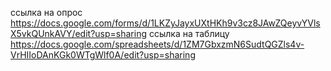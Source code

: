ссылка на опрос
https://docs.google.com/forms/d/1LKZyJayxUXtHKh9v3cz8JAwZQeyvYVlsX5vkQUnkAVY/edit?usp=sharing
ссылка на таблицу
https://docs.google.com/spreadsheets/d/1ZM7GbxzmN6SudtQGZls4v-VrHIIoDAnKGk0WTgWlf0A/edit?usp=sharing
